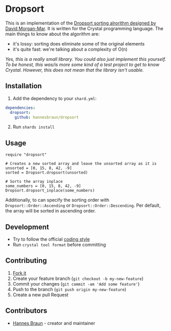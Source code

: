 # Dropsort

This is an implementation of the [Dropsort sorting alrorithm designed by David Morgan-Mar](https://www.dangermouse.net/esoteric/dropsort.html). It is written for the Crystal programming language.
The main things to know about the algorithm are:
- it's lossy: sorting does eliminate some of the original elements
- it's quite fast: we're talking about a complexity of O(n)

*Yes, this is a really small library. You could also just implement this yourself. To be honest, this was/is more some kind of a test project to get to know Crystal. However, this does not mean that the library isn't usable.*

## Installation

1. Add the dependency to your `shard.yml`:

  ```yaml
  dependencies:
    dropsort:
      github: hannesbraun/dropsort
  ```

2. Run `shards install`

## Usage

```crystal
require "dropsort"

# Creates a new sorted array and leave the unsorted array as it is
unsorted = [0, 15, 8, 42, -9]
sorted = Dropsort.dropsort(unsorted)

# Sorts the array inplace
some_numbers = [0, 15, 8, 42, -9]
Dropsort.dropsort_inplace(some_numbers)
```

Additionally, to can specify the sorting order with `Dropsort::Order::Ascending` or `Dropsort::Order::Descending`. Per default, the array will be sorted in ascending order.

## Development

- Try to follow the official [coding style](https://crystal-lang.org/reference/conventions/coding_style.html)
- Run `crystal tool format` before committing

## Contributing

1. [Fork it](https://github.com/hannesbraun/dropsort/fork)
2. Create your feature branch (`git checkout -b my-new-feature`)
3. Commit your changes (`git commit -am 'Add some feature'`)
4. Push to the branch (`git push origin my-new-feature`)
5. Create a new pull Request

## Contributors

- [Hannes Braun](https://github.com/hannesbraun) - creator and maintainer
